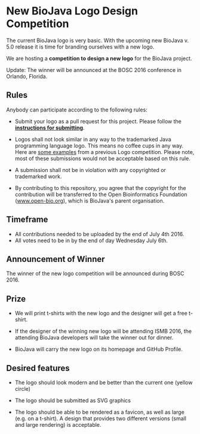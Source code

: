 # New BioJava Logo Design Competition

The current BioJava logo is very basic. With the upcoming new BioJava v. 5.0 release it is time for branding ourselves with a new logo.

We are hosting a **competition to design a new logo** for the BioJava project.

Update: The winner will be announced at the BOSC 2016 conference in Orlando, Florida.

## Rules

Anybody can participate according to the following rules:

* Submit your logo as a pull request for this project. Please follow the **[instructions for submitting](submissions/README.md)**.

* Logos shall not look similar in any way to the trademarked Java programming language logo. This means no coffee cups in any way. Here are [some examples](https://github.com/biojava/biojava.github.io/blob/master/_wikis/BioJava:Logo.md) from a previous Logo competition. Please note, most of these submissions would not be acceptable based on this rule. 

* A submission shall not be in violation with any copyrighted or trademarked work.

* By contributing to this repository, you agree that the copyright for the contribution will be transferred to the Open Bioinformatics Foundation (www.open-bio.org), which is BioJava's parent organisation.


## Timeframe

- All contributions needed to be uploaded by the end of July 4th 2016.
- All votes need to be in by the end of day Wednesday July 6th.

## Announcement of Winner

The winner of the new logo competition will be announced during BOSC 2016.

## Prize

* We will print t-shirts with the new logo and the designer will get a free t-shirt.

* If the designer of the winning new logo will be attending ISMB 2016, the attending BioJava developers will take the winner out for dinner.

* BioJava will carry the new logo on its homepage and GitHub Profile.
 
## Desired features

 * The logo should look modern and be better than the current one (yellow circle)
 
 * The logo should be submitted as SVG graphics 
 
 * The logo should be able to be rendered as a favicon, as well as large (e.g. on a t-shirt). A design that provides two different versions (small and large rendering) is acceptable.
 
 
 





